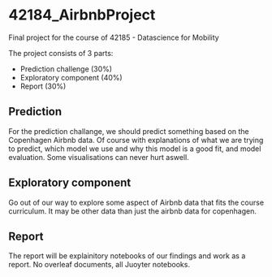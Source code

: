 # 42184_AirbnbProject
Final project for the course of 42185 - Datascience for Mobility


The project consists of 3 parts:
- Prediction challenge (30%)
- Exploratory component (40%)
- Report (30%)

## Prediction
For the prediction challange, we should predict something based on the Copenhagen Airbnb data. Of course with explanations of what we are trying to predict, which model we use and why this model is a good fit, and model evaluation. Some visualisations can never hurt aswell.

## Exploratory component
Go out of our way to explore some aspect of Airbnb data that fits the course curriculum. It may be other data than just the airbnb data for copenhagen.

## Report
The report will be explainitory notebooks of our findings and work as a report. No overleaf documents, all Juoyter notebooks. 
